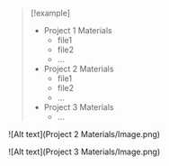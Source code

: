 
> [!example] 
> * Project 1 Materials
> 	* file1
> 	* file2
> 	* ...
> * Project 2 Materials
> 	* file1
> 	* file2
> 	* ...
> * Project 3 Materials
> 	*  ...

![Alt text](Project 2 Materials/Image.png)


![Alt text](Project 3 Materials/Image.png)
